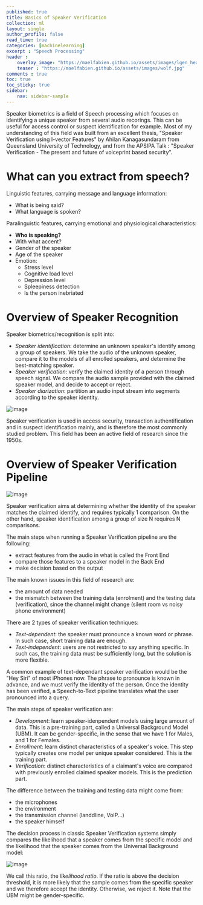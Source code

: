 ```yaml
---
published: true
title: Basics of Speaker Verification
collection: ml
layout: single
author_profile: false
read_time: true
categories: [machinelearning]
excerpt : "Speech Processing"
header :
    overlay_image: "https://maelfabien.github.io/assets/images/lgen_head.png"
    teaser : "https://maelfabien.github.io/assets/images/wolf.jpg"
comments : true
toc: true
toc_sticky: true
sidebar:
    nav: sidebar-sample
---
```


Speaker biometrics is a field of Speech processing which focuses on identifying a unique speaker from several audio recorings. This can be useful for access control or suspect identification for example. Most of my understanding of this field was built from an excellent thesis, "Speaker Verification using I-vector Features" by Ahilan Kanagasundaram from Queensland University of Technology, and from the APSIPA Talk : "Speaker Verification - The present and future of voiceprint based security".

<script type="text/javascript" async
src="https://cdn.mathjax.org/mathjax/latest/MathJax.js?config=TeX-MML-AM_CHTML">
</script>

# What can you extract from speech?

Linguistic features, carrying message and language information:
- What is being said?
- What language is spoken? 

Paralinguistic features, carrying emotional and physiological characteristics:
- **Who is speaking?**
- With what accent?
- Gender of the speaker
- Age of the speaker
- Emotion:
	- Stress level
	- Cognitive load level
	- Depression level
	- Spleepiness detection
	- Is the person inebriated

# Overview of Speaker Recognition

Speaker biometrics/recognition is split into:
- *Speaker identification*: determine an unknown speaker's identify among a group of speakers. We take the audio of the unknown speaker, compare it to the models of all enrolled speakers, and determine the best-matching speaker.
- *Speaker verification*: verify the claimed identity of a person through speech signal. We compare the audio sample provided with the claimed speaker model, and decide to accept or reject.
- *Speaker diarization*: partition an audio input stream into segments according to the speaker identity.

![image](https://maelfabien.github.io/assets/images/bs_0.png)

Speaker verification is used in access security, transaction authentification and in suspect identification mainly, and is therefore the most commonly studied problem. This field has been an active field of research since the 1950s. 

# Overview of Speaker Verification Pipeline

![image](https://maelfabien.github.io/assets/images/bs_1.png)

Speaker verification aims at determining whether the identity of the speaker matches the claimed identify, and requires typically 1 comparison. On the other hand, speaker identification among a group of size N requires N comparisons.

The main steps when running a Speaker Verification pipeline are the following:
- extract features from the audio in what is called the Front End
- compare those features to a speaker model in the Back End
- make decision based on the output

The main known issues in this field of research are:
- the amount of data needed
- the mismatch between the training data (enrolment) and the testing data (verification), since the channel might change (silent room vs noisy phone environment)

There are 2 types of speaker verification techniques:
- *Text-dependent*: the speaker must pronounce a known word or phrase. In such case, short training data are enough.
- *Text-independent*: users are not restricted to say anything specific. In such cas, the training data must be sufficiently long, but the solution is more flexible.

A common example of text-dependant speaker verification would be the "Hey Siri" of most iPhones now. The phrase to pronounce is known in advance, and we must verify the identity of the person. Once the identity has been verified, a Speech-to-Text pipeline translates what the user pronounced into a query.

The main steps of speaker verification are:
- *Development*: learn speaker-idenpendent models using large amount of data. This is a pre-training part, called a Universal Background Model (UBM). It can be gender-specific, in the sense that we have 1 for Males, and 1 for Females.
- *Enrollment*: learn distinct characteristics of a speaker's voice. This step typically creates one model per unique speaker considered. This is the training part. 
- *Verification*: distinct characteristics of a claimant's voice are compared with previously enrolled claimed speaker models. This is the prediction part.

The difference between the training and testing data might come from:
- the microphones
- the environment
- the transmission channel (landdline, VoIP...)
- the speaker himself

The decision process in classic Speaker Verification systems simply compares the likelihood that a speaker comes from the specific model and the likelihood that the speaker comes from the Universal Background model:

![image](https://maelfabien.github.io/assets/images/bs_2.png)

We call this ratio, the *likelihood ratio*. If the ratio is above the decision threshold, it is more likely that the sample comes from the specific speaker and we therefore accept the identity. Otherwise, we reject it. Note that the UBM might be gender-specific.
